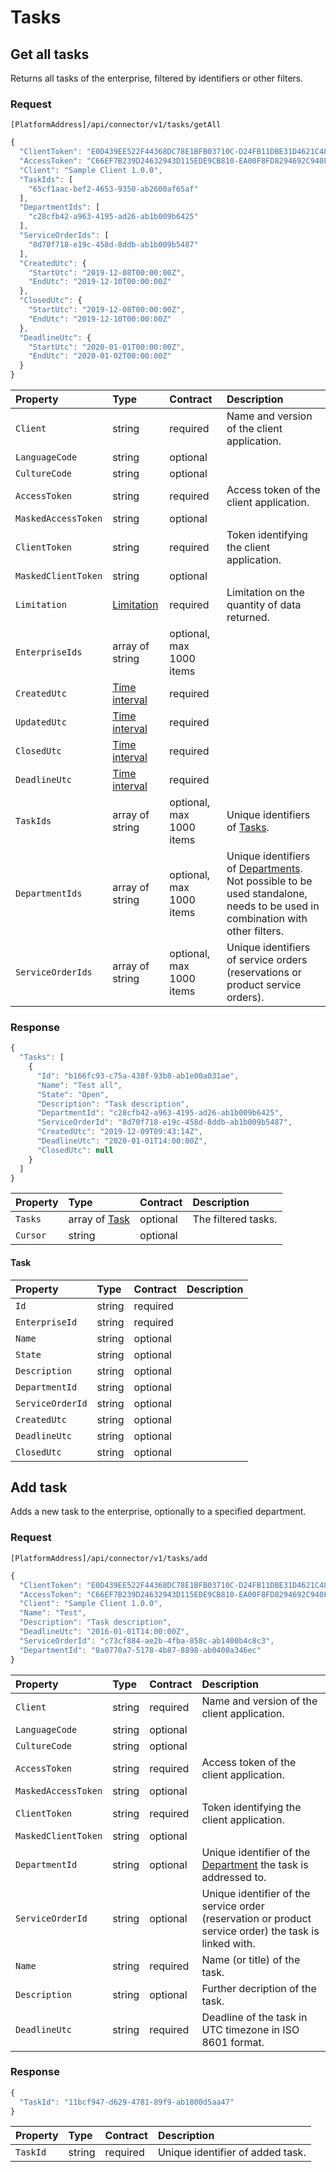 # Tasks

## Get all tasks

Returns all tasks of the enterprise, filtered by identifiers or other filters.

### Request

`[PlatformAddress]/api/connector/v1/tasks/getAll`

```javascript
{
  "ClientToken": "E0D439EE522F44368DC78E1BFB03710C-D24FB11DBE31D4621C4817E028D9E1D",
  "AccessToken": "C66EF7B239D24632943D115EDE9CB810-EA00F8FD8294692C940F6B5A8F9453D",
  "Client": "Sample Client 1.0.0",
  "TaskIds": [
    "65cf1aac-bef2-4653-9350-ab2600af65af"
  ],
  "DepartmentIds": [
    "c28cfb42-a963-4195-ad26-ab1b009b6425"
  ],
  "ServiceOrderIds": [
    "8d70f718-e19c-458d-8ddb-ab1b009b5487"
  ],
  "CreatedUtc": {
    "StartUtc": "2019-12-08T00:00:00Z",
    "EndUtc": "2019-12-10T00:00:00Z"
  },
  "ClosedUtc": {
    "StartUtc": "2019-12-08T00:00:00Z",
    "EndUtc": "2019-12-10T00:00:00Z"
  },
  "DeadlineUtc": {
    "StartUtc": "2020-01-01T00:00:00Z",
    "EndUtc": "2020-01-02T00:00:00Z"
  }
}
```

| Property | Type | Contract | Description |
| :-- | :-- | :-- | :-- |
| `Client` | string | required | Name and version of the client application. |
| `LanguageCode` | string | optional |  |
| `CultureCode` | string | optional |  |
| `AccessToken` | string | required | Access token of the client application. |
| `MaskedAccessToken` | string | optional |  |
| `ClientToken` | string | required | Token identifying the client application. |
| `MaskedClientToken` | string | optional |  |
| `Limitation` | [Limitation](../guidelines/pagination.md#limitation) | required | Limitation on the quantity of data returned. |
| `EnterpriseIds` | array of string | optional, max 1000 items |  |
| `CreatedUtc` | [Time interval](_objects.md#time-interval) | required |  |
| `UpdatedUtc` | [Time interval](_objects.md#time-interval) | required |  |
| `ClosedUtc` | [Time interval](_objects.md#time-interval) | required |  |
| `DeadlineUtc` | [Time interval](_objects.md#time-interval) | required |  |
| `TaskIds` | array of string | optional, max 1000 items | Unique identifiers of [Tasks](https://mews-systems.gitbook.io/connector-api/operations/#task). |
| `DepartmentIds` | array of string | optional, max 1000 items | Unique identifiers of [Departments](https://mews-systems.gitbook.io/connector-api/operations/departments/#department). Not possible to be used standalone, needs to be used in combination with other filters. |
| `ServiceOrderIds` | array of string | optional, max 1000 items | Unique identifiers of service orders (reservations or product service orders). |

### Response

```javascript
{
  "Tasks": [
    {
      "Id": "b166fc93-c75a-438f-93b8-ab1e00a031ae",
      "Name": "Test all",
      "State": "Open",
      "Description": "Task description",
      "DepartmentId": "c28cfb42-a963-4195-ad26-ab1b009b6425",
      "ServiceOrderId": "8d70f718-e19c-458d-8ddb-ab1b009b5487",
      "CreatedUtc": "2019-12-09T09:43:14Z",
      "DeadlineUtc": "2020-01-01T14:00:00Z",
      "ClosedUtc": null
    }
  ]
}
```

| Property | Type | Contract | Description |
| :-- | :-- | :-- | :-- |
| `Tasks` | array of [Task](#Task) | optional | The filtered tasks. |
| `Cursor` | string | optional |  |

#### Task

| Property | Type | Contract | Description |
| :-- | :-- | :-- | :-- |
| `Id` | string | required |  |
| `EnterpriseId` | string | required |  |
| `Name` | string | optional |  |
| `State` | string | optional |  |
| `Description` | string | optional |  |
| `DepartmentId` | string | optional |  |
| `ServiceOrderId` | string | optional |  |
| `CreatedUtc` | string | optional |  |
| `DeadlineUtc` | string | optional |  |
| `ClosedUtc` | string | optional |  |

## Add task

Adds a new task to the enterprise, optionally to a specified department.

### Request

`[PlatformAddress]/api/connector/v1/tasks/add`

```javascript
{
  "ClientToken": "E0D439EE522F44368DC78E1BFB03710C-D24FB11DBE31D4621C4817E028D9E1D",
  "AccessToken": "C66EF7B239D24632943D115EDE9CB810-EA00F8FD8294692C940F6B5A8F9453D",
  "Client": "Sample Client 1.0.0",
  "Name": "Test",
  "Description": "Task description",
  "DeadlineUtc": "2016-01-01T14:00:00Z",
  "ServiceOrderId": "c73cf884-ae2b-4fba-858c-ab1400b4c8c3",
  "DepartmentId": "8a0770a7-5178-4b87-8898-ab0400a346ec"
}
```

| Property | Type | Contract | Description |
| :-- | :-- | :-- | :-- |
| `Client` | string | required | Name and version of the client application. |
| `LanguageCode` | string | optional |  |
| `CultureCode` | string | optional |  |
| `AccessToken` | string | required | Access token of the client application. |
| `MaskedAccessToken` | string | optional |  |
| `ClientToken` | string | required | Token identifying the client application. |
| `MaskedClientToken` | string | optional |  |
| `DepartmentId` | string | optional | Unique identifier of the [Department](https://mews-systems.gitbook.io/connector-api/operations/departments/#department) the task is addressed to. |
| `ServiceOrderId` | string | optional | Unique identifier of the service order (reservation or product service order) the task is linked with. |
| `Name` | string | required | Name (or title) of the task. |
| `Description` | string | optional | Further decription of the task. |
| `DeadlineUtc` | string | required | Deadline of the task in UTC timezone in ISO 8601 format. |

### Response

```javascript
{
  "TaskId": "11bcf947-d629-4781-89f9-ab1800d5aa47"
}
```

| Property | Type | Contract | Description |
| :-- | :-- | :-- | :-- |
| `TaskId` | string | required | Unique identifier of added task. |
